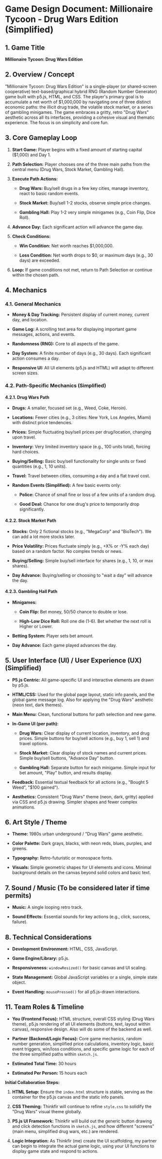 # Game Design Document: Millionaire Tycoon - Drug Wars Edition (Simplified)

## 1. Game Title

**Millionaire Tycoon: Drug Wars Edition**

## 2. Overview / Concept

"Millionaire Tycoon: Drug Wars Edition" is a single-player (or shared-screen cooperative) text-based/graphical hybrid RNG (Random Number Generator) game built with p5.js, HTML, and CSS. The player's primary goal is to accumulate a net worth of $1,000,000 by navigating one of three distinct economic paths: the illicit drug trade, the volatile stock market, or a series of gambling minigames. The game embraces a gritty, retro "Drug Wars" aesthetic across all its interfaces, providing a cohesive visual and thematic experience. The focus is on simplicity and core fun.

## 3. Core Gameplay Loop

1. **Start Game:** Player begins with a fixed amount of starting capital ($1,000) and Day 1.

2. **Path Selection:** Player chooses one of the three main paths from the central menu (Drug Wars, Stock Market, Gambling Hall).

3. **Execute Path Actions:**

   * **Drug Wars:** Buy/sell drugs in a few key cities, manage inventory, react to basic random events.

   * **Stock Market:** Buy/sell 1-2 stocks, observe simple price changes.

   * **Gambling Hall:** Play 1-2 very simple minigames (e.g., Coin Flip, Dice Roll).

4. **Advance Day:** Each significant action will advance the game day.

5. **Check Conditions:**

   * **Win Condition:** Net worth reaches $1,000,000.

   * **Loss Condition:** Net worth drops to $0, or maximum days (e.g., 30 days) are exceeded.

6. **Loop:** If game conditions not met, return to Path Selection or continue within the chosen path.

## 4. Mechanics

### 4.1. General Mechanics

* **Money & Day Tracking:** Persistent display of current money, current day, and location.

* **Game Log:** A scrolling text area for displaying important game messages, actions, and events.

* **Randomness (RNG):** Core to all aspects of the game.

* **Day System:** A finite number of days (e.g., 30 days). Each significant action consumes a day.

* **Responsive UI:** All UI elements (p5.js and HTML) will adapt to different screen sizes.

### 4.2. Path-Specific Mechanics (Simplified)

#### 4.2.1. Drug Wars Path

* **Drugs:** A smaller, focused set (e.g., Weed, Coke, Heroin).

* **Locations:** Fewer cities (e.g., 3 cities: New York, Los Angeles, Miami) with distinct price tendencies.

* **Prices:** Simple fluctuating buy/sell prices per drug/location, changing upon travel.

* **Inventory:** Very limited inventory space (e.g., 100 units total), forcing hard choices.

* **Buying/Selling:** Basic buy/sell functionality for single units or fixed quantities (e.g., 1, 10 units).

* **Travel:** Travel between cities, consuming a day and a flat travel cost.

* **Random Events (Simplified):** A few basic events only:

  * **Police:** Chance of small fine or loss of a few units of a random drug.

  * **Good Deal:** Chance for one drug's price to temporarily drop significantly.

#### 4.2.2. Stock Market Path

* **Stocks:** Only 2 fictional stocks (e.g., "MegaCorp" and "BioTech"). We can add a lot more stocks later.

* **Price Volatility:** Prices fluctuate simply (e.g., +X% or -Y% each day) based on a random factor. No complex trends or news.

* **Buying/Selling:** Simple buy/sell interface for shares (e.g., 1, 10, or max shares).

* **Day Advance:** Buying/selling or choosing to "wait a day" will advance the day.

#### 4.2.3. Gambling Hall Path

* **Minigames:**

  * **Coin Flip:** Bet money, 50/50 chance to double or lose.

  * **High-Low Dice Roll:** Roll one die (1-6). Bet whether the next roll is Higher or Lower.

* **Betting System:** Player sets bet amount.

* **Day Advance:** Each game played advances the day.

## 5. User Interface (UI) / User Experience (UX) (Simplified)

* **P5.js Centric:** All game-specific UI and interactive elements are drawn by p5.js.

* **HTML/CSS:** Used for the global page layout, static info panels, and the global game message log. Also for applying the "Drug Wars" aesthetic (neon text, dark themes).

* **Main Menu:** Clean, functional buttons for path selection and new game.

* **In-Game UI (per path):**

  * **Drug Wars:** Clear display of current location, inventory, and drug prices. Simple buttons for buy/sell actions (e.g., buy 1, sell 1) and travel options.

  * **Stock Market:** Clear display of stock names and current prices. Simple buy/sell buttons, "Advance Day" button.

  * **Gambling Hall:** Separate button for each minigame. Simple input for bet amount, "Play" button, and results display.

* **Feedback:** Essential textual feedback for all actions (e.g., "Bought 5 Weed", "$100 gained").

* **Aesthetics:** Consistent "Drug Wars" theme (neon, dark, gritty) applied via CSS and p5.js drawing. Simpler shapes and fewer complex animations.

## 6. Art Style / Theme

* **Theme:** 1980s urban underground / "Drug Wars" game aesthetic.

* **Color Palette:** Dark grays, blacks, with neon reds, blues, purples, and greens.

* **Typography:** Retro-futuristic or monospace fonts.

* **Visuals:** Simple geometric shapes for UI elements and icons. Minimal background details on the canvas beyond solid colors and basic text.

## 7. Sound / Music (To be considered later if time permits)

* **Music:** A single looping retro track.

* **Sound Effects:** Essential sounds for key actions (e.g., click, success, failure).

## 8. Technical Considerations

* **Development Environment:** HTML, CSS, JavaScript.

* **Game Engine/Library:** p5.js.

* **Responsiveness:** `windowResized()` for basic canvas and UI scaling.

* **State Management:** Global JavaScript variables or a single, simple state object.

* **Event Handling:** `mousePressed()` for all p5.js-drawn interactions.

## 11. Team Roles & Timeline

* **You (Frontend Focus):** HTML structure, overall CSS styling (Drug Wars theme), p5.js rendering of all UI elements (buttons, text, layout within canvas), responsive design. Also will do some of the backend as well.

* **Partner (Backend/Logic Focus):** Core game mechanics, random number generation, simplified price calculations, inventory logic, basic event triggers, win/loss conditions, and specific game logic for each of the three simplified paths within `sketch.js`.

* **Estimated Total Time:** 30 hours

* **Estimated Per Person:** 15 hours each

**Initial Collaboration Steps:**

1.  **HTML Setup:** Ensure the `index.html` structure is stable, serving as the container for the p5.js canvas and the static info panels.

2.  **CSS Theming:** Thinkfir will continue to refine `style.css` to solidify the "Drug Wars" visual theme globally.

3.  **P5.js UI Framework:** Thinkfir will build out the generic button drawing and click detection functions in `sketch.js`, and how different "screens" (main menu, simplified drug wars, etc.) are rendered.

4.  **Logic Integration:** As Thinkfir (me) create the UI scaffolding, my partner can begin to integrate the actual game logic, using your UI functions to display game state and respond to actions.
